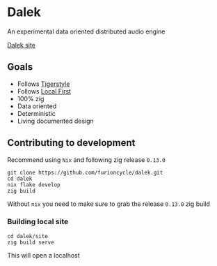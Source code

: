 # Dalek

An experimental data oriented distributed audio engine

[Dalek site](https://furioncycle.github.io/dalek/)

## Goals

- Follows [Tigerstyle](https://github.com/tigerbeetle/tigerbeetle/blob/main/docs/TIGER_STYLE.md)
- Follows [Local First](https://www.inkandswitch.com/local-first/)
- 100% zig
- Data oriented
- Deterministic
- Living documented design

## Contributing to development

Recommend using `Nix` and following zig release `0.13.0`

```zig
git clone https://github.com/furioncycle/dalek.git
cd dalek
nix flake develop
zig build
```

Without `nix` you need to make sure to grab the release `0.13.0` zig build

### Building local site

```zig
cd dalek/site
zig build serve
```

This will open a localhost
